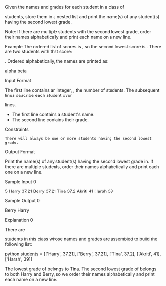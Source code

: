 Given the names and grades for each student in a class of

students, store them in a nested list and print the name(s) of any student(s) having the second lowest grade.

Note: If there are multiple students with the second lowest grade, order their names alphabetically and print each name on a new line.

Example
The ordered list of scores is , so the second lowest score is . There are two students with that score:

. Ordered alphabetically, the names are printed as:

alpha
beta

Input Format

The first line contains an integer,
, the number of students.
The subsequent lines describe each student over

lines.
- The first line contains a student's name.
- The second line contains their grade.

Constraints

    There will always be one or more students having the second lowest grade.

Output Format

Print the name(s) of any student(s) having the second lowest grade in. If there are multiple students, order their names alphabetically and print each one on a new line.

Sample Input 0

5
Harry
37.21
Berry
37.21
Tina
37.2
Akriti
41
Harsh
39

Sample Output 0

Berry
Harry

Explanation 0

There are

students in this class whose names and grades are assembled to build the following list:

python students = [['Harry', 37.21], ['Berry', 37.21], ['Tina', 37.2], ['Akriti', 41], ['Harsh', 39]]

The lowest grade of
belongs to Tina. The second lowest grade of belongs to both Harry and Berry, so we order their names alphabetically and print each name on a new line.
